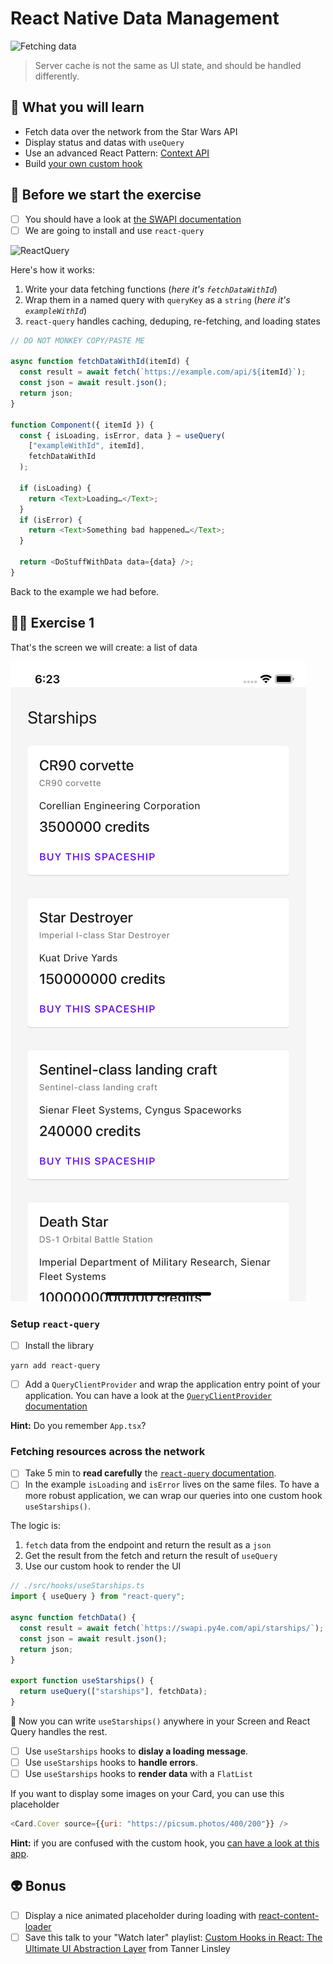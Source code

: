 # React Native Data Management

![Fetching data](https://media.giphy.com/media/3ofSB1TKqtezyJnf4Q/giphy.gif)

> Server cache is not the same as UI state, and should be handled differently.

## 📡 What you will learn

- Fetch data over the network from the Star Wars API
- Display status and datas with `useQuery`
- Use an advanced React Pattern: [Context API](https://reactjs.org/docs/context.html)
- Build [your own custom hook](https://reactjs.org/docs/hooks-custom.html)

## 👾 Before we start the exercise

- [ ] You should have a look at [the SWAPI documentation](https://swapi.py4e.com/)
- [ ] We are going to install and use `react-query`

![ReactQuery](https://user-images.githubusercontent.com/81434852/149154444-51df761c-bf3b-45c0-b3a3-a1c924a490bf.png)


Here's how it works:

1. Write your data fetching functions (_here it's `fetchDataWithId`_)
1. Wrap them in a named query with `queryKey` as a `string` (_here it's `exampleWithId`_)
1. `react-query` handles caching, deduping, re-fetching, and loading states

```javascript
// DO NOT MONKEY COPY/PASTE ME

async function fetchDataWithId(itemId) {
  const result = await fetch(`https://example.com/api/${itemId}`);
  const json = await result.json();
  return json;
}

function Component({ itemId }) {
  const { isLoading, isError, data } = useQuery(
    ["exampleWithId", itemId],
    fetchDataWithId
  );

  if (isLoading) {
    return <Text>Loading…</Text>;
  }
  if (isError) {
    return <Text>Something bad happened…</Text>;
  }

  return <DoStuffWithData data={data} />;
}
```

Back to the example we had before.

## 👨‍🚀 Exercise 1

That's the screen we will create: a list of data

![Starships list](https://raw.githubusercontent.com/reactgraphqlacademy/twitter-clone-native/master/src/exercice/05/starships.png)

### Setup `react-query`

- [ ] Install the library

```console
yarn add react-query
```

- [ ] Add a `QueryClientProvider` and wrap the application entry point of your application. You can have a look at the [`QueryClientProvider` documentation](https://react-query.tanstack.com/reference/QueryClientProvider#_top)

**Hint:** Do you remember `App.tsx`?

### Fetching resources across the network

- [ ] Take 5 min to **read carefully** the [`react-query` documentation](https://react-query.tanstack.com/docs/guides/queries).
- [ ] In the example `isLoading` and `isError` lives on the same files. To have a more robust application, we can wrap our queries into one custom hook `useStarships()`.

The logic is:

1. `fetch` data from the endpoint and return the result as a `json`
1. Get the result from the fetch and return the result of `useQuery`
1. Use our custom hook to render the UI

```javascript
// ./src/hooks/useStarships.ts
import { useQuery } from "react-query";

async function fetchData() {
  const result = await fetch(`https://swapi.py4e.com/api/starships/`);
  const json = await result.json();
  return json;
}

export function useStarships() {
  return useQuery(["starships"], fetchData);
}
```

👏 Now you can write `useStarships()` anywhere in your Screen and React Query handles the rest.

- [ ] Use `useStarships` hooks to **dislay a loading message**.
- [ ] Use `useStarships` hooks to **handle errors**.
- [ ] Use `useStarships` hooks to **render data** with a `FlatList`

If you want to display some images on your Card, you can use this placeholder 

```javascript
<Card.Cover source={{uri: "https://picsum.photos/400/200"}} />
```

**Hint:** if you are confused with the custom hook, you [can have a look at this app](https://github.com/flexbox/react-native-bootcamp/blob/main/hackathon/maas/src/screens/HomeScreen.tsx#L11).

## 👽 Bonus

- [ ] Display a nice animated placeholder during loading with [react-content-loader](https://github.com/danilowoz/react-content-loader)
- [ ] Save this talk to your "Watch later" playlist: [Custom Hooks in React: The Ultimate UI Abstraction Layer](https://www.youtube.com/watch?v=J-g9ZJha8FE) from Tanner Linsley
